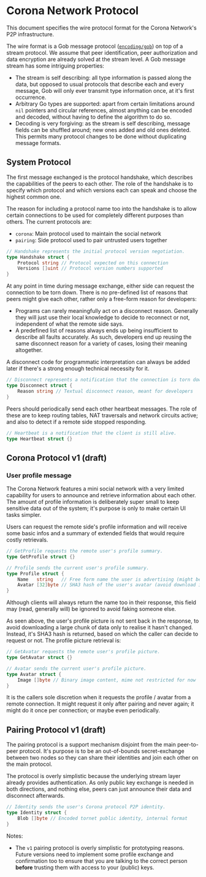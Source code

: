 # Corona Network Protocol

This document specifies the wire protocol format for the Corona Network's P2P infrastructure.

The wire format is a Gob message protocol ([`encoding/gob`](https://golang.org/pkg/encoding/gob/)) on top of a stream protocol. We assume that peer identification, peer authorization and data encryption are already solved at the stream level. A Gob message stream has some intriguing properties:

- The stream is self describing: all type information is passed along the data, but opposed to usual protocols that describe each and every message, Gob will only ever transmit type information once, at it's first occurrence.
- Arbitrary Go types are supported: apart from certain limitations around `nil` pointers and circular references, almost anything can be encoded and decoded, without having to define the algorithm to do so.
- Decoding is very forgiving: as the stream is self describing, message fields can be shuffled around; new ones added and old ones deleted. This permits many protocol changes to be done without duplicating message formats.

## System Protocol

The first message exchanged is the protocol handshake, which describes the capabilities of the peers to each other. The role of the handshake is to specify which protocol and which versions each can speak and choose the highest common one.

The reason for including a protocol name too into the handshake is to allow certain connections to be used for completely different purposes than others. The current protocols are:

- `corona`:  Main protocol used to maintain the social network 
- `pairing`: Side protocol used to pair untrusted users together


```go
// Handshake represents the initial protocol version negotiation.
type Handshake struct {
	Protocol string // Protocol expected on this connection
	Versions []uint // Protocol version numbers supported
}
```

At any point in time during message exchange, either side can request the connection to be torn down. There is no pre-defined list of reasons that peers might give each other, rather only a free-form reason for developers:
 
 - Programs can rarely meaningfully act on a disconnect reason. Generally they will just use their local knowledge to decide to reconnect or not, independent of what the remote side says.
 - A predefined list of reasons always ends up being insufficient to describe all faults accurately. As such, developers end up reusing the same disconnect reason for a variety of cases, losing their meaning altogether.

A disconnect code for programmatic interpretation can always be added later if there's a strong enough technical necessity for it.

```go
// Disconnect represents a notification that the connection is torn down.
type Disconnect struct {
    Reason string // Textual disconnect reason, meant for developers
}
```

Peers should periodically send each other heartbeat messages. The role of these are to keep routing tables, NAT traversals and network circuits active; and also to detect if a remote side stopped responding.

```go
// Heartbeat is a notification that the client is still alive.
type Heartbeat struct {}
```

## Corona Protocol v1 (draft)

### User profile message

The Corona Network features a mini social network with a very limited capability for users to announce and retrieve information about each other. The amount of profile information is deliberately super small to keep sensitive data out of the system; it's purpose is only to make certain UI tasks simpler.

Users can request the remote side's profile information and will receive some basic infos and a summary of extended fields that would require costly retrievals.

```go
// GetProfile requests the remote user's profile summary.
type GetProfile struct {}

// Profile sends the current user's profile summary.
type Profile struct {
    Name   string   // Free form name the user is advertising (might be fake)
    Avatar [32]byte // SHA3 hash of the user's avatar (avoid download if known)
}
```

Although clients will always return the name too in their response, this field may (read, generally will) be ignored to avoid faking someone else.

As seen above, the user's profile picture is not sent back in the response, to avoid downloading a large chunk of data only to realise it hasn't changed. Instead, it's SHA3 hash is returned, based on which the caller can decide to request or not. The profile picture retrieval is:

```go
// GetAvatar requests the remote user's profile picture.
type GetAvatar struct {}

// Avatar sends the current user's profile picture.
type Avatar struct {
    Image []byte // Binary image content, mime not restricted for now
}
```

It is the callers sole discretion when it requests the profile / avatar from a remote connection. It might request it only after pairing and never again; it might do it once per connection; or maybe even periodically.

## Pairing Protocol v1 (draft)

The pairing protocol is a support mechanism disjoint from the main peer-to-peer protocol. It's purpose is to be an out-of-bounds secret-exchange between two nodes so they can share their identities and join each other on the main protocol.

The protocol is overly simplistic because the underlying stream layer already provides authentication. As only public key exchange is needed in both directions, and nothing else, peers can just announce their data and disconnect afterwards.

```go
// Identity sends the user's Corona protocol P2P identity.
type Identity struct {
	Blob []byte // Encoded tornet public identity, internal format
}
```

Notes:

- The `v1` pairing protocol is overly simplistic for prototyping reasons. Future versions need to implement some profile exchange and confirmation too to ensure that you are talking to the correct person **before** trusting them with access to your (public) keys.